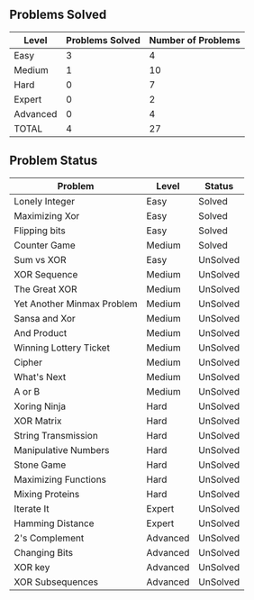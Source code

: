Problems Solved
---
|Level|Problems Solved|Number of Problems|
|-----|---------------|------------------|
|Easy|3|4|
|Medium|1|10|
|Hard|0|7|
|Expert|0|2|
|Advanced|0|4|
|TOTAL|4|27|

Problem Status
---
|Problem|Level|Status|
|-------|-----|------|
|Lonely Integer|Easy|Solved|
|Maximizing Xor|Easy|Solved|
|Flipping bits|Easy|Solved|
|Counter Game|Medium|Solved|
|Sum vs XOR|Easy|UnSolved|
|XOR Sequence|Medium|UnSolved|
|The Great XOR|Medium|UnSolved|
|Yet Another Minmax Problem|Medium|UnSolved|
|Sansa and Xor|Medium|UnSolved|
|And Product|Medium|UnSolved|
|Winning Lottery Ticket|Medium|UnSolved|
|Cipher|Medium|UnSolved|
|What's Next|Medium|UnSolved|
|A or B|Medium|UnSolved|
|Xoring Ninja|Hard|UnSolved|
|XOR Matrix|Hard|UnSolved|
|String Transmission|Hard|UnSolved|
|Manipulative Numbers|Hard|UnSolved|
|Stone Game|Hard|UnSolved|
|Maximizing Functions|Hard|UnSolved|
|Mixing Proteins|Hard|UnSolved|
|Iterate It|Expert|UnSolved|
|Hamming Distance|Expert|UnSolved|
|2's Complement|Advanced|UnSolved|
|Changing Bits|Advanced|UnSolved|
|XOR key|Advanced|UnSolved|
|XOR Subsequences|Advanced|UnSolved|
